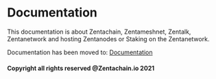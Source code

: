 # Documentation

This documentation is about Zentachain, Zentameshnet, Zentalk, Zentanetwork and hosting Zentanodes or Staking on the Zentanetwork.

Documentation has been moved to: [Documentation](http://docs.zentachain.io)

#### Copyright all rights reserved @Zentachain.io 2021
